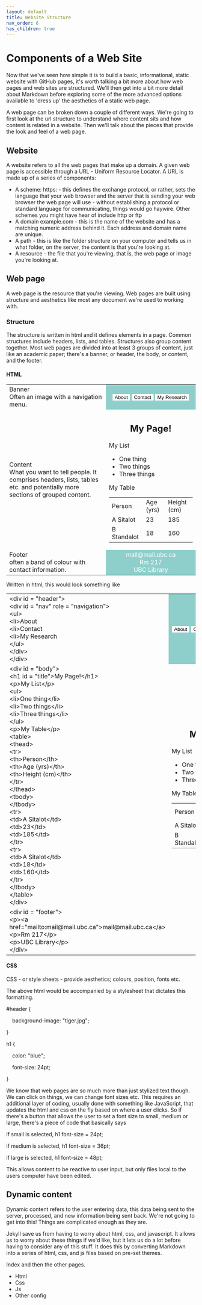```yaml
---
layout: default
title: Website Structure
nav_order: 6
has_children: true
---
```


# Components of a Web Site

Now that we've seen how simple it is to build a basic, informational, static website with GitHub pages, it's worth talking a bit more about how web pages and web sites are structured. We'll then get into a bit more detail about Markdown before exploring some of the more advanced options available to 'dress up' the aesthetics of a static web page.

A web page can be broken down a couple of different ways. We're going to first look at the url structure to understand where content sits and how content is related in a website. Then we'll talk about the pieces that provide the look and feel of a web page.

## Website

A website refers to all the web pages that make up a domain. A given web page is accessible through a URL - Uniform Resource Locator. A URL is made up of a series of components:



* A scheme: https: - this defines the exchange protocol, or rather, sets the language that your web browser and the server that is sending your web browser the web page will use - without establishing a protocol or standard language for communicating, things would go haywire. Other schemes you might have hear of include http or ftp
* A domain example.com - this is the name of the website and has a matching numeric address behind it.  Each address and domain name are unique. 
* A path - this is like the folder structure on your computer and tells us in what folder, on the server, the content is that you're looking at.
* A resource - the file that you're viewing, that is, the web page or image you're looking at.

## Web page

A web page is the resource that you're viewing. Web pages are built using structure and aesthetics like most any document we're used to working with.

### Structure

The structure is written in html and it defines elements in a page. Common structures include headers, lists, and tables. Structures also group content together. Most web pages are divided into at least 3 groups of content, just like an academic paper; there's a banner, or header, the body, or content, and the footer.

#### HTML

<table>
  <tr>
   <td>Banner<br />Often an image with a navigation menu.
   </td>
    <td style="background-color:#8fcfcb;text-align:center;"><button style="background-color:#ffffff;border:none;">About</button> <button style="background-color:#ffffff;border:none;">Contact</button> <button style="background-color:#ffffff;border:none;">My Research</button>
   </td>
  </tr>
  <tr>
   <td>Content<br />What you want to tell people. It comprises headers, lists, tables etc. and potentially more sections of grouped content.
   </td>
   <td>
     <h2 style="text-align:center;">My Page!</h2>
     <p>My List</p>
    <ul>
      <li>One thing</li>
      <li>Two things</li>
      <li>Three things</li>
    </ul>
    <p>My Table</p>
    <table>
      <tr>
        <td>Person</td>
       <td>Age (yrs)</td>
       <td>Height (cm)</td>
      </tr>
      <tr>
        <td>A Sitalot</td>
        <td>23</td>
        <td>185</td>
      </tr>
      <tr>
        <td>B Standalot</td>
        <td>18</td>
        <td>160</td>
      </tr>
    </table>
    </td>
  </tr>
  <tr>
   <td>Footer<br />often a band of colour with contact information.</td>
   <td style="background-color:#8fcfcb;text-align:center;color:#ffffff;">mail@mail.ubc.ca<br />Rm 217<br />UBC Library</td>
  </tr>
</table>


Written in html, this would look something like

<table>
  <tr>
   <td>
     &lt;div id = "header"><br />
        &lt;div id = "nav" role = "navigation"><br />
          &lt;ul><br />
            &lt;li>About</li><br />
            &lt;li>Contact</li><br />
            &lt;li>My Research</li><br />
          &lt;/ul><br />
        &lt;/div><br />
     &lt;/div><br />
   </td>
   <td style="background-color:#8fcfcb;text-align:center;"><button style="background-color:#ffffff;border:none;">About</button> <button style="background-color:#ffffff;border:none;">Contact</button> <button style="background-color:#ffffff;border:none;">My Research</button>
   </td>
  </tr>
  <tr>
   <td>
     &lt;div id = "body"><br />
     &lt;h1 id = "title">My Page!&lt;/h1><br />
     &lt;p>My List&lt;/p><br />
     &lt;ul><br />
     &lt;li>One thing&lt;/li><br />
     &lt;li>Two things&lt;/li><br />
     &lt;li>Three things&lt;/li><br />
     &lt;/ul><br />
     &lt;p>My Table&lt;/p><br />
     &lt;table><br />
     &lt;thead><br />
     &lt;tr><br />
     &lt;th>Person&lt;/th><br />
     &lt;th>Age (yrs)&lt;/th><br />
     &lt;th>Height (cm)&lt;/th><br />
     &lt;/tr><br />
     &lt;/thead><br />
     &lt;tbody><br />
     &lt;/tbody><br />
     &lt;tr><br />
     &lt;td>A Sitalot&lt;/td><br />
     &lt;td>23&lt;/td><br />
     &lt;td>185&lt;/td><br />
     &lt;/tr><br />
     &lt;tr><br />
     &lt;td>A Sitalot&lt;/td><br />
     &lt;td>18&lt;/td><br />
     &lt;td>160&lt;/td><br />
     &lt;/tr><br />
     &lt;/tbody><br />
     &lt;/table><br />
     &lt;/div><br />
   </td>
   <td>
     <h2 style="text-align:center;">My Page!</h2>
     <p>My List</p>
    <ul>
      <li>One thing</li>
      <li>Two things</li>
      <li>Three things</li>
    </ul>
    <p>My Table</p>
    <table>
      <tr>
        <td>Person</td>
       <td>Age (yrs)</td>
       <td>Height (cm)</td>
      </tr>
      <tr>
        <td>A Sitalot</td>
        <td>23</td>
        <td>185</td>
      </tr>
      <tr>
        <td>B Standalot</td>
        <td>18</td>
        <td>160</td>
      </tr>
    </table>
   </td>
  </tr>
  <tr>
   <td>
     &lt;div id = "footer"><br />
     &lt;p>&lt;a href="mailto:mail@mail.ubc.ca">mail@mail.ubc.ca&lt;/a><br />
     &lt;p>Rm 217&lt;/p><br />
     &lt;p>UBC Library&lt;/p><br />
     &lt;/div><br />
    </td>
   <td>
     <td style="background-color:#8fcfcb;text-align:center;color:#ffffff;">mail@mail.ubc.ca<br />Rm 217<br />UBC Library</td>
   </td>
  </tr>
</table>


#### CSS

CSS - or style sheets - provide aesthetics; colours, position, fonts etc. 

The above html would be accompanied by a stylesheet that dictates this formatting.

#header {

&nbsp;&nbsp;&nbsp;&nbsp;background-image: "tiger.jpg";

}

h1 {

&nbsp;&nbsp;&nbsp;&nbsp;color: "blue";

&nbsp;&nbsp;&nbsp;&nbsp;font-size: 24pt;

}

We know that web pages are so much more than just stylized text though. We can click on things, we can change font sizes etc. This requires an additional layer of coding, usually done with something like JavaScript, that updates the html and css on the fly based on where a user clicks. So if there's a button that allows the user to set a font size to small, medium or large, there's a piece of code that basically says

if small is selected, h1 font-size = 24pt;

if medium is selected, h1 font-size = 36pt;

if large is selected, h1 font-size = 48pt;

This allows content to be reactive to user input, but only files local to the users computer have been edited.

## Dynamic content

Dynamic content refers to the user entering data, this data being sent to the server, processed, and new information being sent back. We're not going to get into this! Things are complicated enough as they are.

Jekyll save us from having to worry about html, css, and javascript. It allows us to worry about these things if we'd like, but it lets us do a lot before having to consider any of this stuff. It does this by converting Markdown into a series of html, css, and js files based on pre-set themes.

Index and then the other pages.


* Html
* Css
* Js
* Other config
